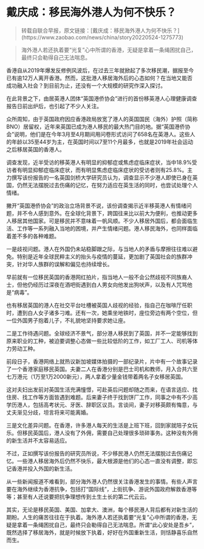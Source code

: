 # 戴庆成：移民海外港人为何不快乐？

<blockquote>转载自联合早报，原文链接：[戴庆成：移民海外港人为何不快乐？](https://www.zaobao.com/news/china/story20220524-1275773)</blockquote>

<blockquote>海外港人若还执着要“光复”心中所谓的香港，无疑是拿着一条绳困扰自己，最终只会勒得自己无法喘息。</blockquote>

香港自从2019年爆发反修例风波后，在过去三年就掀起了多次移民潮，据报至今已有逾12万人离开香港。然而，这批港人移居海外后的心态如何？在当地又能否成功融入社会？到目前为止，还没有一个大规模的研究作深入探讨。

在此背景之下，由居英港人团体“英国港侨协会”进行的首份移英港人心理健康调查报告日前出炉后，也引起了不少人关注。

众所周知，由于英国政府因应香港政局放宽了港人的英国国民（海外）护照（简称BNO）居留权，近年来英国已成为港人移民的最大热门目的地。据“英国港侨协会”说明，他们是在今年3月至4月期间用问卷形式访问了658名在英港人。这些人的年龄以35至44岁为主，在英国时间以7至11个月最多，也就是2019年社会运动之后移居英国的香港人。

调查发现，近半受访的移英港人有明显的抑郁症或焦虑症临床症状，当中18.9%受访者有明显抑郁症临床症状，而有明显焦虑症临床症状的受访者则有25.8%。主力撰写该份报告的一名英国剑桥大学研究员认为，调查显示不少港人即使已身在英国，仍然无法摆脱过去伤痛的记忆，在努力适应在英生活的同时，也尝试处理个人情绪。

撇开“英国港侨协会”的政治立场背景不说，该份调查揭示近半移英港人有情绪问题，并不令人感到意外。在全球化背景下，跨国往来比以前大为便利，也推动更多人移居其他国家。可是移民并不意味着一帆风顺。不少人移居外国后，都会面临生活、工作等一系列融入当地的困境，并产生情绪问题。港人移民海外，也同样面临着差不多的各种难题。

一是歧视问题。港人在外国仍未站稳脚跟之际，与当地人的矛盾与摩擦往往难以避免。特别是近年全球民粹主义的抬头与疫情的蔓延，更加剧了英国社会的族群冲突，针对华人族群的误解和偏见也持续增长。

早前就有一位移民英国的香港网红拍片，指当地人一般不会公然歧视不同族裔人士，但他仍经历过深夜在酒吧街遇到白人男女向他发出狗吠声，以及有人咒骂他是“病毒”。

也有移居英国的港人在社交平台吐槽被英国人歧视的经验，指自己在咖啡厅任职时，遭到白人女子诸多刁难。还有一次，她乘坐地铁时，座位旁边有两个空位，但一位外国男子抱着儿子，不礼貌地坚持要求她让座。

二是工作待遇问题。全球经济不景气，部分港人移民到了英国，并不一定能够找到原来职业的工种，被迫要调整心态做一些比较低阶的工作，如工厂工人、司机等体力劳动工种。

前段日子，香港网络上就热议新加坡媒体拍摄的一部纪录片，片中有一个故事记录了一个香港家庭移民英国。夫妻二人在香港分别是巴士司机和教师，月入合共六至七万港元（1万至1万2000新元），两人拿着少量金钱带着两名子女移居英国。

这对夫妇出发前对英国生活充满憧憬，可赴英后问题却随之而来，在语言适应、找住房、找工作等方面皆遇到难题。后来妻子终于找到饼厂工作，同事之中有不少高学历港人，包括高考状元、牙医、辞职区议员。言谈间，妻子对移英颇有悔意，与丈夫渐见分歧，坦言将来可能离婚。

三是文化差异问题。在香港，许多港人每天的生活是上班下班，回到家就陪子女玩乐。但移民英国后，港人没有了外佣，需要自己处理很多琐碎事务。这种没有外佣的新生活并不太容易适应。

不过，正如撰写该份报告的研究员所说，不少移民港人仍然无法摆脱过去伤痛记忆。一些港人移居海外后仍然不快乐，最大根源是他们的心态一直没有调整，即忘记香港并投入外国的新生活。

从一些新闻报道不难看到，部分海外港人仍然很关注香港发生的事情。有些人声言要在海外继续为香港抗争，包括打“国际线”，上街抗争、游说外国政府解救香港等等；甚至有人还说要把抗争理想传到土生土长的第二代云云。

其实，无论是移民英国、美国、加拿大、澳洲，每个移民港人背后都有对新生活的期盼。人生的痛苦往往在于执着。海外港人若还执着要“光复”心中所谓的香港，无疑是拿着一条绳困扰自己，最终只会勒得自己无法喘息。所谓“此心安处是吾乡”，既然选择了移居海外，就是时候放下执着，好好在外国重新生活，则恬静喜乐自然而生。
